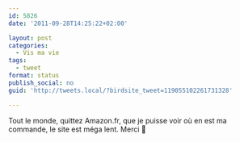 ```yaml
---
id: 5826
date: '2011-09-28T14:25:22+02:00'

layout: post
categories:
  - Vis ma vie
tags:
  - tweet
format: status
publish_social: no
guid: 'http://tweets.local/?birdsite_tweet=119055102261731328'

---
```


Tout le monde, quittez Amazon.fr, que je puisse voir où en est ma commande, le site est méga lent. Merci 🙂